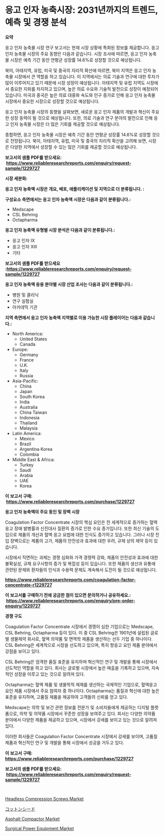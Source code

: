 <p><h1>응고 인자 농축시장: 2031년까지의 트렌드, 예측 및 경쟁 분석</h1></p><p><strong>요약</strong></p>
<p><p>응고 인자 농축물 시장 연구 보고서는 현재 시장 상황에 특화된 정보를 제공합니다. 응고 인자 농축물 시장의 주요 동향은 다음과 같습니다. 시장 조사에 따르면, 응고 인자 농축물 시장은 예측 기간 동안 연평균 성장률 14.6%로 성장할 것으로 예상됩니다.</p><p>북미, 아태지역, 유럽, 미국 및 중국의 지리적 확산에 따르면, 북미 지역은 응고 인자 농축물 시장에서 큰 역할을 하고 있습니다. 이 지역에서는 의료 기술과 연구에 대한 투자가 많이 이루어지고 있기 때문에 시장 성장이 예상됩니다. 아태지역 및 유럽 지역도 시장에서 중요한 지위를 차지하고 있으며, 높은 의료 수요와 기술적 발전으로 성장이 예정되어 있습니다. 미국과 중국은 높은 의료 대중화 속도와 인구 증가로 인해 응고 인자 농축물 시장에서 중요한 시장으로 성장할 것으로 예상됩니다.</p><p>응고 인자 농축물 시장의 동향을 살펴보면, 새로운 응고 인자 제품의 개발과 혁신이 주요한 성장 동력이 될 것으로 예상됩니다. 또한, 의료 기술과 연구 분야의 발전으로 인해 응고 인자 농축물 시장은 더 많은 기회를 제공할 것으로 예상됩니다.</p><p>종합하면, 응고 인자 농축물 시장은 예측 기간 동안 연평균 성장률 14.6%로 성장할 것으로 전망됩니다. 북미, 아태지역, 유럽, 미국 및 중국의 지리적 확산을 고려해 보면, 시장은 다양한 지역에서 성장할 수 있는 많은 기회를 제공할 것으로 예상됩니다.</p></p>
<p><strong>보고서의 샘플 PDF를 받으세요: &nbsp;<a href="https://www.reliableresearchreports.com/enquiry/request-sample/1229727">https://www.reliableresearchreports.com/enquiry/request-sample/1229727</a></strong></p>
<p><strong>시장 세분화:</strong></p>
<p><strong> 응고 인자 농축액 시장은 개요, 배포, 애플리케이션 및 지역으로 더 분류됩니다. :</strong></p>
<p><strong>구성요소 측면에서는 응고 인자 농축액 시장은 다음과 같이 분류됩니다.:</strong></p>
<p><ul><li>Medscape</li><li>CSL Behring</li><li>Octapharma</li></ul></p>
<p><strong> 응고 인자 농축액 유형별 시장 분석은 다음과 같이 분류됩니다.:</strong></p>
<p><ul><li>응고 인자 IX</li><li>응고 인자 XIII</li><li>기타</li></ul></p>
<p><strong>보고서의 샘플 PDF를 받으세요 :<a href="https://www.reliableresearchreports.com/enquiry/request-sample/1229727">https://www.reliableresearchreports.com/enquiry/request-sample/1229727</a></strong></p>
<p><strong> 응고 인자 농축액 응용 분야별 시장 산업 조사는 다음과 같이 분류됩니다.:</strong></p>
<p><ul><li>병원 및 클리닉</li><li>연구 실험실</li><li>아카데믹 기관</li></ul></p>
<p><strong>지역 측면에서 응고 인자 농축액 지역별로 이용 가능한 시장 플레이어는 다음과 같습니다.:</strong></p>
<p><ul>
    <li>
        North America:
        <ul>
            <li>United States</li>
            <li>Canada</li>
        </ul>
    </li>
    <li>
        Europe:
        <ul>
            <li>Germany</li>
            <li>France</li>
            <li>U.K.</li>
            <li>Italy</li>
            <li>Russia</li>
        </ul>
    </li>
    <li>
        Asia-Pacific:
        <ul>
            <li>China</li>
            <li>Japan</li>
            <li>South Korea</li>
            <li>India</li>
            <li>Australia</li>
            <li>China Taiwan</li>
            <li>Indonesia</li>
            <li>Thailand</li>
            <li>Malaysia</li>
        </ul>
    </li>
    <li>
        Latin America:
        <ul>
            <li>Mexico</li>
            <li>Brazil</li>
            <li>Argentina Korea</li>
            <li>Colombia</li>
        </ul>
    </li>
    <li>
        Middle East & Africa:
        <ul>
            <li>Turkey</li>
            <li>Saudi</li>
            <li>Arabia</li>
            <li>UAE</li>
            <li>Korea</li>
        </ul>
    </li>
    </ul></p>
<p><strong>이 보고서 구매: &nbsp;<a href="https://www.reliableresearchreports.com/purchase/1229727">https://www.reliableresearchreports.com/purchase/1229727</a></strong></p>
<p><strong>응고 인자 농축액의 주요 동인 및 장벽 시장</strong></p>
<p><p>Coagulation Factor Concentrate 시장의 핵심 요인은 전 세계적으로 증가하는 혈액 응고 장애 발병률과 신진대사 질환의 증가로 인한 수요 증가입니다. 또한 최신 기술의 도입으로 제품의 개선과 혈액 응고 요법에 대한 인식도 증가하고 있습니다. 그러나 시장 진입 장벽으로는 제품의 고가, 제품의 안전성과 효과에 대한 우려, 규제 상의 제약 등이 있습니다.</p><p>시장에서 직면하는 과제는 경쟁 심화와 가격 경쟁력 강화, 제품의 안전성과 효과에 대한 불확실성, 규제 요구사항의 증가 및 복잡성 등이 있습니다. 또한 제품의 생산과 유통에 관련된 문제와 환자들의 인식과 수용력 문제도 계속해서 도전이 될 것으로 예상됩니다.</p></p>
<p><strong><a href="https://www.reliableresearchreports.com/coagulation-factor-concentrate-r1229727">https://www.reliableresearchreports.com/coagulation-factor-concentrate-r1229727</a></strong></p>
<p><strong>이 보고서를 구매하기 전에 궁금한 점이 있으면 문의하거나 공유하세요.: &nbsp;<a href="https://www.reliableresearchreports.com/enquiry/pre-order-enquiry/1229727">https://www.reliableresearchreports.com/enquiry/pre-order-enquiry/1229727</a></strong></p>
<p><strong>경쟁 구도</strong></p>
<p><p>Coagulation Factor Concentrate 시장에서 경쟁이 심한 기업으로는 Medscape, CSL Behring, Octapharma 등이 있다. 이 중 CSL Behring은 1901년에 설립된 글로벌 생물제약 회사로, 혈액 의약품 및 면역학 제품을 생산하는 선두 기업 중 하나이다. CSL Behring은 세계적으로 시장을 선도하고 있으며, 특히 항응고 요인 제품 분야에서 강점을 보이고 있다. </p><p>CSL Behring은 엄격한 품질 표준을 유지하며 혁신적인 연구 및 개발을 통해 시장에서 선도적인 역할을 하고 있다. 회사는 글로벌 시장에서 높은 매출을 기록하고 있으며, 지속적인 성장을 이루고 있는 것으로 알려져 있다.</p><p>Octapharma는 혈액 제품 및 생물학적 제제를 생산하는 국제적인 기업으로, 혈액응고 요인 제품 시장에서 주요 참여자 중 하나이다. Octapharma는 품질과 혁신에 대한 높은 표준을 유지하며, 고품질 제품을 제공하여 고객들의 신뢰를 얻고 있다.</p><p>Medscape는 의학 및 보건 관련 정보를 전문가 및 소비자들에게 제공하는 디지털 플랫폼으로, 의학 및 의약품 시장에서 꾸준한 성장을 보여주고 있다. 회사는 다양한 의약품 분야에서 다양한 제품을 제공하고 있으며, 시장에서 강세를 보이고 있는 것으로 알려져 있다.</p><p>이러한 회사들은 Coagulation Factor Concentrate 시장에서 강세를 보이며, 고품질 제품과 혁신적인 연구 및 개발을 통해 시장에서 성공을 거두고 있다.</p></p>
<p><strong>이 보고서 구매: &nbsp; <a href="https://www.reliableresearchreports.com/purchase/1229727">https://www.reliableresearchreports.com/purchase/1229727</a></strong></p>
<p><strong>보고서의 샘플 PDF를 받으세요: &nbsp;<a href="https://www.reliableresearchreports.com/enquiry/request-sample/1229727">https://www.reliableresearchreports.com/enquiry/request-sample/1229727</a></strong><strong></strong></p>
<p>&nbsp;</p>
<p><p><a href="https://full-wildebeest-80b.notion.site/Headless-Compression-Screws-Market-The-Key-To-Successful-Business-Strategy-Forecast-Till-2031-2e1ab1d77f1840c1a25a7660c1d74a4b">Headless Compression Screws Market</a></p><p><a href="https://github.com/SarahFahey88/Market-Research-Report-List-1/blob/main/106551332017.md">コットンシード</a></p><p><a href="https://github.com/okotobwrhuteie/Market-Research-Report-List-2/blob/main/asphalt-compactor-market.md">Asphalt Compactor Market</a></p><p><a href="https://view.publitas.com/reportprime-1/surgical-power-equipment-market-size-reveals-the-best-marketing-channels-in-global-industry/">Surgical Power Equipment Market</a></p></p>